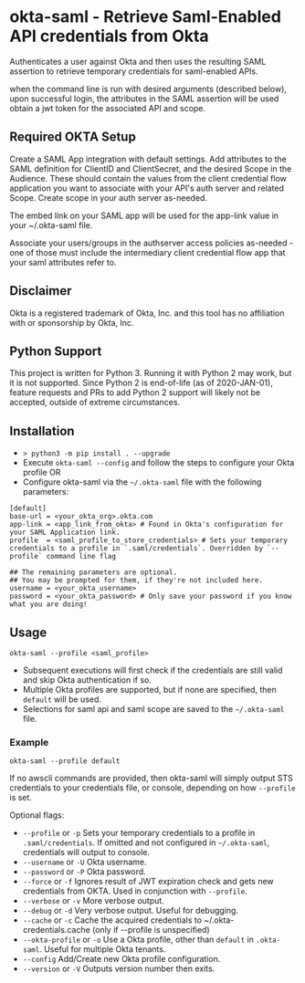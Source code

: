 # okta-saml - Retrieve Saml-Enabled API credentials from Okta

Authenticates a user against Okta and then uses the resulting SAML assertion to retrieve temporary credentials for saml-enabled APIs.

when the command line is run with desired arguments (described below), upon successful login, the attributes in the SAML assertion will be used obtain a jwt token for the associated API and scope.

## Required OKTA Setup

Create a SAML App integration with default settings. Add attributes to the SAML definition for ClientID and ClientSecret, and the desired Scope in the Audience. These should contain the values from the client credential flow application you want to associate with your API's auth server and related Scope. Create scope in your auth server as-needed.

The embed link on your SAML app will be used for the app-link value in your ~/.okta-saml file.

Associate your users/groups in the authserver access policies as-needed - one of those must include the intermediary client credential flow app that your saml attributes refer to.

## Disclaimer
Okta is a registered trademark of Okta, Inc. and this tool has no affiliation with or sponsorship by Okta, Inc.

## Python Support
This project is written for Python 3. Running it with Python 2 may work, but it is not supported. Since Python 2 is end-of-life (as of 2020-JAN-01), feature requests and PRs to add Python 2 support will likely not be accepted, outside of extreme circumstances.

## Installation
- `> python3 -m pip install . --upgrade`
- Execute `okta-saml --config` and follow the steps to configure your Okta profile OR
- Configure okta-saml via the `~/.okta-saml` file with the following parameters:

```
[default]
base-url = <your_okta_org>.okta.com
app-link = <app_link_from_okta> # Found in Okta's configuration for your SAML Application link.
profile  = <saml_profile_to_store_credentials> # Sets your temporary credentials to a profile in `.saml/credentials`. Overridden by `--profile` command line flag

## The remaining parameters are optional.
## You may be prompted for them, if they're not included here.
username = <your_okta_username>
password = <your_okta_password> # Only save your password if you know what you are doing!
```

## Usage

`okta-saml --profile <saml_profile>`
- Subsequent executions will first check if the credentials are still valid and skip Okta authentication if so.
- Multiple Okta profiles are supported, but if none are specified, then `default` will be used.
- Selections for saml api and saml scope are saved to the `~/.okta-saml` file. 

### Example

`okta-saml --profile default`

If no awscli commands are provided, then okta-saml will simply output STS credentials to your credentials file, or console, depending on how `--profile` is set.

Optional flags:
- `--profile` or `-p` Sets your temporary credentials to a profile in `.saml/credentials`. If omitted and not configured in `~/.okta-saml`, credentials will output to console.
- `--username` or `-U` Okta username.
- `--password` or `-P` Okta password.
- `--force` or `-f` Ignores result of JWT expiration check and gets new credentials from OKTA. Used in conjunction with `--profile`.
- `--verbose` or `-v` More verbose output.
- `--debug` or `-d` Very verbose output. Useful for debugging.
- `--cache` or `-c` Cache the acquired credentials to ~/.okta-credentials.cache (only if --profile is unspecified)
- `--okta-profile` or `-o` Use a Okta profile, other than `default` in `.okta-saml`. Useful for multiple Okta tenants.
- `--config` Add/Create new Okta profile configuration.
- `--version` or `-V` Outputs version number then exits.

